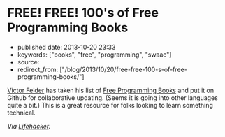 # FREE! FREE! 100's of Free Programming Books

- published date: 2013-10-20 23:33
- keywords: ["books", "free", "programming", "swaac"]
- source: 
- redirect_from: ["/blog/2013/10/20/free-free-100-s-of-free-programming-books/"]


[Victor Felder](https://github.com/vhf) has taken his list of
[Free Programming Books](https://github.com/vhf/free-programming-books/blob/master/free-programming-books.md)
and put it on Github for collaborative updating. (Seems it is going
into other languages quite a bit.) This is a great resource for folks
looking to learn something technical.

*Via [Lifehacker](http://lifehacker.com/grab-over-500-free-programming-books-from-github-1447805132).*
